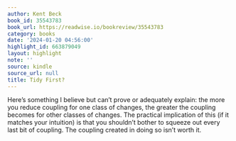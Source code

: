 ```yaml
---
author: Kent Beck
book_id: 35543783
book_url: https://readwise.io/bookreview/35543783
category: books
date: '2024-01-20 04:56:00'
highlight_id: 663879049
layout: highlight
note: ''
source: kindle
source_url: null
title: Tidy First?
---
```


Here’s something I believe but can’t prove or adequately explain: the more you reduce coupling for one class of changes, the greater the coupling becomes for other classes of changes. The practical implication of this (if it matches your intuition) is that you shouldn’t bother to squeeze out every last bit of coupling. The coupling created in doing so isn’t worth it.